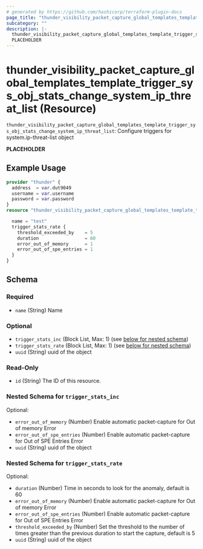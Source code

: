 ```yaml
---
# generated by https://github.com/hashicorp/terraform-plugin-docs
page_title: "thunder_visibility_packet_capture_global_templates_template_trigger_sys_obj_stats_change_system_ip_threat_list Resource - terraform-provider-thunder"
subcategory: ""
description: |-
  thunder_visibility_packet_capture_global_templates_template_trigger_sys_obj_stats_change_system_ip_threat_list: Configure triggers for system.ip-threat-list object
  PLACEHOLDER
---
```


# thunder_visibility_packet_capture_global_templates_template_trigger_sys_obj_stats_change_system_ip_threat_list (Resource)

`thunder_visibility_packet_capture_global_templates_template_trigger_sys_obj_stats_change_system_ip_threat_list`: Configure triggers for system.ip-threat-list object

__PLACEHOLDER__

## Example Usage

```terraform
provider "thunder" {
  address  = var.dut9049
  username = var.username
  password = var.password
}
resource "thunder_visibility_packet_capture_global_templates_template_trigger_sys_obj_stats_change_system_ip_threat_list" "thunder_visibility_packet_capture_global_templates_template_trigger_sys_obj_stats_change_system_ip_threat_list" {

  name = "test"
  trigger_stats_rate {
    threshold_exceeded_by    = 5
    duration                 = 60
    error_out_of_memory      = 1
    error_out_of_spe_entries = 1
  }
}
```

<!-- schema generated by tfplugindocs -->
## Schema

### Required

- `name` (String) Name

### Optional

- `trigger_stats_inc` (Block List, Max: 1) (see [below for nested schema](#nestedblock--trigger_stats_inc))
- `trigger_stats_rate` (Block List, Max: 1) (see [below for nested schema](#nestedblock--trigger_stats_rate))
- `uuid` (String) uuid of the object

### Read-Only

- `id` (String) The ID of this resource.

<a id="nestedblock--trigger_stats_inc"></a>
### Nested Schema for `trigger_stats_inc`

Optional:

- `error_out_of_memory` (Number) Enable automatic packet-capture for Out of memory Error
- `error_out_of_spe_entries` (Number) Enable automatic packet-capture for Out of SPE Entries Error
- `uuid` (String) uuid of the object


<a id="nestedblock--trigger_stats_rate"></a>
### Nested Schema for `trigger_stats_rate`

Optional:

- `duration` (Number) Time in seconds to look for the anomaly, default is 60
- `error_out_of_memory` (Number) Enable automatic packet-capture for Out of memory Error
- `error_out_of_spe_entries` (Number) Enable automatic packet-capture for Out of SPE Entries Error
- `threshold_exceeded_by` (Number) Set the threshold to the number of times greater than the previous duration to start the capture, default is 5
- `uuid` (String) uuid of the object


